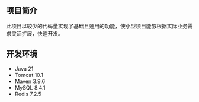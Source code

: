 ## 项目简介

此项目以较少的代码量实现了基础且通用的功能，使小型项目能够根据实际业务需求灵活扩展，快速开发。

## 开发环境

- Java 21
- Tomcat 10.1
- Maven 3.9.6
- MySQL 8.4.1
- Redis 7.2.5
